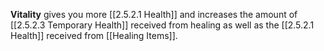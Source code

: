 **Vitality** gives you more [[2.5.2.1 Health]] and increases the amount of [[2.5.2.3 Temporary Health]] received from healing as well as the [[2.5.2.1 Health]] received from [[Healing Items]].